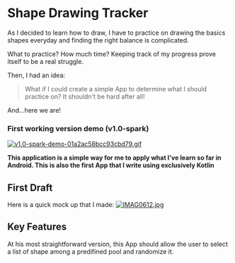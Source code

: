 # Shape Drawing Tracker

As I decided to learn how to draw, I have to practice on drawing the basics shapes everyday and finding the right balance is complicated.

What to practice? How much time? Keeping track of my progress prove itself to be a real struggle.

Then, I had an idea: 

>What if I could create a simple App to determine what I should practice on? It shouldn't be hard after all!

And...here we are!

### First working version demo (v1.0-spark)

[![v1.0-spark-demo-01a2ac58bcc93cbd79.gif](https://s3.gifyu.com/images/v1.0-spark-demo-01a2ac58bcc93cbd79.gif)](https://gifyu.com/image/9VPD)

**This application is a simple way for me to apply what I've learn so far in Android. This is also the first App that I write using exclusively Kotlin** 

## First Draft

Here is a quick mock up that I made:
[![IMAG0612.jpg](https://i.postimg.cc/6qyKRV2c/IMAG0612.jpg)](https://postimg.cc/kR3LPbyR)

## Key Features

At his most straightforward version, this App should allow the user to select a list of shape among a predifined pool and randomize it.


  

